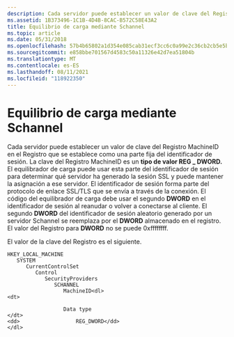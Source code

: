 ```yaml
---
description: Cada servidor puede establecer un valor de clave del Registro MachineID en el Registro que se establece como una parte fija del identificador de sesión.
ms.assetid: 1B373496-1C1B-4D4B-8CAC-B572C58E43A2
title: Equilibrio de carga mediante Schannel
ms.topic: article
ms.date: 05/31/2018
ms.openlocfilehash: 57b4b65802a1d354e085cab31ecf3cc6c0a99e2c36cb2cb5e5ba2c56b786e952
ms.sourcegitcommit: e858bbe701567d4583c50a11326e42d7ea51804b
ms.translationtype: MT
ms.contentlocale: es-ES
ms.lasthandoff: 08/11/2021
ms.locfileid: "118922350"
---
```

# <a name="load-balancing-using-schannel"></a>Equilibrio de carga mediante Schannel

Cada servidor puede establecer un valor de clave del Registro MachineID en el Registro que se establece como una parte fija del identificador de sesión. La clave del Registro MachineID es un **tipo de valor REG \_ DWORD.** El equilibrador de carga puede usar esta parte del identificador de sesión para determinar qué servidor ha generado la sesión SSL y puede mantener la asignación a ese servidor. El identificador de sesión forma parte del protocolo de enlace SSL/TLS que se envía a través de la conexión. El código del equilibrador de carga debe usar el segundo **DWORD** en el identificador de sesión al reanudar o volver a conectarse al cliente. El segundo **DWORD** del identificador de sesión aleatorio generado por un servidor Schannel se reemplaza por el **DWORD** almacenado en el registro. El valor del Registro para **DWORD** no se puede 0xffffffff.

El valor de la clave del Registro es el siguiente.

```
HKEY_LOCAL_MACHINE
   SYSTEM
      CurrentControlSet
         Control
            SecurityProviders
               SCHANNEL
                  MachineID<dl>
<dt>

                  Data type
</dt>
<dd>                  REG_DWORD</dd>
</dl>
```

 

 



